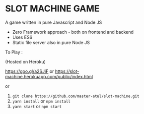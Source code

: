 # SLOT MACHINE GAME

A game written in pure Javascript and Node JS

- Zero Framework approach - both on frontend and backend
- Uses ES6
- Static file server also in pure Node JS

To Play :

(Hosted on Heroku)

https://goo.gl/a2SJiF or https://slot-machine.herokuapp.com/public/index.html


or


1. `git clone https://github.com/master-atul/slot-machine.git`
2. `yarn install` or `npm install`
3. `yarn start` or `npm start`
